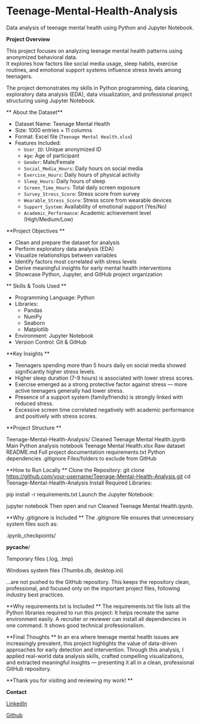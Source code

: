 # Teenage-Mental-Health-Analysis
Data analysis of teenage mental health using Python and Jupyter Notebook.


**Project Overview**

This project focuses on analyzing teenage mental health patterns using anonymized behavioral data.  
It explores how factors like social media usage, sleep habits, exercise routines, and emotional support systems influence stress levels among teenagers.

The project demonstrates my skills in Python programming, data cleaning, exploratory data analysis (EDA), data visualization, and professional project structuring using Jupyter Notebook.


** About the Dataset**

- Dataset Name: Teenage Mental Health
- Size: 1000 entries × 11 columns
- Format: Excel file (`Teenage Mental Health.xlsx`)
- Features Included:
  - `User_ID`: Unique anonymized ID
  - `Age`: Age of participant
  - `Gender`: Male/Female
  - `Social_Media_Hours`: Daily hours on social media
  - `Exercise_Hours`: Daily hours of physical activity
  - `Sleep_Hours`: Daily hours of sleep
  - `Screen_Time_Hours`: Total daily screen exposure
  - `Survey_Stress_Score`: Stress score from survey
  - `Wearable_Stress_Score`: Stress score from wearable devices
  - `Support_System`: Availability of emotional support (Yes/No)
  - `Academic_Performance`: Academic achievement level (High/Medium/Low)


 **Project Objectives **

- Clean and prepare the dataset for analysis
- Perform exploratory data analysis (EDA)
- Visualize relationships between variables
- Identify factors most correlated with stress levels
- Derive meaningful insights for early mental health interventions
- Showcase Python, Jupyter, and GitHub project organization


** Skills & Tools Used **

- Programming Language: Python
- Libraries:
  - Pandas
  - NumPy
  - Seaborn
  - Matplotlib
- Environment: Jupyter Notebook
- Version Control: Git & GitHub

**Key Insights **
- Teenagers spending more than 5 hours daily on social media showed significantly higher stress levels.
- Higher sleep duration (7-9 hours) is associated with lower stress scores.
- Exercise emerged as a strong protective factor against stress — more active teenagers generally had lower stress.
- Presence of a support system (family/friends) is strongly linked with reduced stress.
- Excessive screen time correlated negatively with academic performance and positively with stress scores.


 **Project Structure **

Teenage-Mental-Health-Analysis/
Cleaned Teenage Mental Health.ipynb     Main Python analysis notebook
Teenage Mental Health.xlsx              Raw dataset
README.md                               Full project documentation
requirements.txt                        Python dependencies
.gitignore                              Files/folders to exclude from GitHub

**How to Run Locally **
Clone the Repository:
git clone https://github.com/your-username/Teenage-Mental-Health-Analysis.git
cd Teenage-Mental-Health-Analysis
Install Required Libraries:

pip install -r requirements.txt
Launch the Jupyter Notebook:

jupyter notebook
Then open and run Cleaned Teenage Mental Health.ipynb.

**Why .gitignore is Included **
The .gitignore file ensures that unnecessary system files such as:

.ipynb_checkpoints/

__pycache__/

Temporary files (.log, .tmp)

Windows system files (Thumbs.db, desktop.ini)

...are not pushed to the GitHub repository.
This keeps the repository clean, professional, and focused only on the important project files, following industry best practices.

**Why requirements.txt is Included **
The requirements.txt file lists all the Python libraries required to run this project:
It helps recreate the same environment easily.
A recruiter or reviewer can install all dependencies in one command.
It shows good technical professionalism.

**Final Thoughts **
In an era where teenage mental health issues are increasingly prevalent,
this project highlights the value of data-driven approaches for early detection and intervention.
Through this analysis, I applied real-world data analysis skills, crafted compelling visualizations, and extracted meaningful insights — presenting it all in a clean, professional GitHub repository.

**Thank you for visiting and reviewing my work! **

**Contact**

[LinkedIn](https://www.linkedin.com/in/akshitha-thatla-755832260/) 

[Github](https://github.com/Akshitha-git06)


